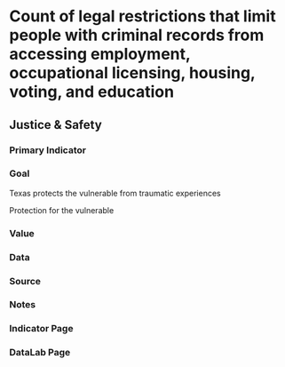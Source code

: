 # Count of legal restrictions that limit people with criminal records from accessing employment, occupational licensing, housing, voting, and education

## Justice & Safety

### Primary Indicator

### **Goal**

Texas protects the vulnerable from traumatic experiences

Protection for the vulnerable

### Value

### Data

### Source

### Notes



### Indicator Page



### DataLab Page
